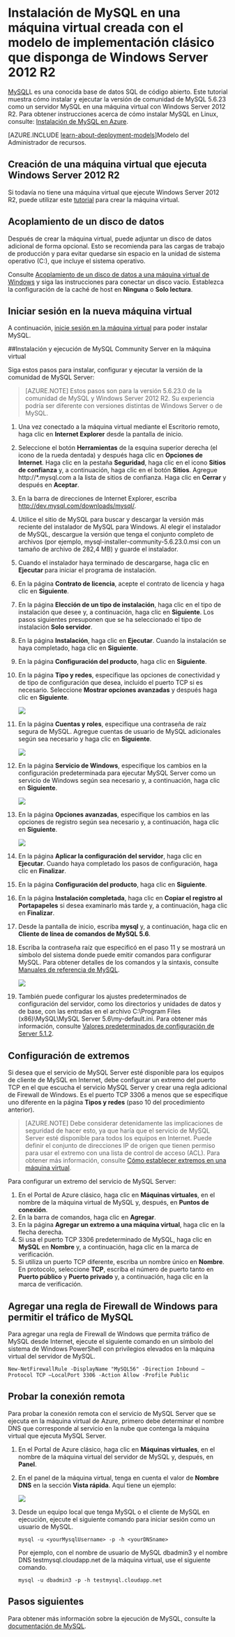 <properties
	pageTitle="Creación de una máquina virtual con MySQL | Microsoft Azure"
	description="Cree una máquina virtual de Azure que ejecute la Base de datos MySQL y Windows Server 2012 R2 con el modelo de implementación clásica."
	services="virtual-machines-windows"
	documentationCenter=""
	authors="cynthn"
	manager="timlt"
	editor="tysonn"
	tags="azure-service-management"/>

<tags
	ms.service="virtual-machines-windows"
	ms.workload="infrastructure-services"
	ms.tgt_pltfrm="vm-windows"
	ms.devlang="na"
	ms.topic="article"
	ms.date="04/15/2016"
	ms.author="cynthn"/>


# Instalación de MySQL en una máquina virtual creada con el modelo de implementación clásico que disponga de Windows Server 2012 R2

[MySQL](http://www.mysql.com)L es una conocida base de datos SQL de código abierto. Este tutorial muestra cómo instalar y ejecutar la versión de comunidad de MySQL 5.6.23 como un servidor MySQL en una máquina virtual con Windows Server 2012 R2. Para obtener instrucciones acerca de cómo instalar MySQL en Linux, consulte: [Instalación de MySQL en Azure](virtual-machines-linux-mysql-install.md).

[AZURE.INCLUDE [learn-about-deployment-models](../../includes/learn-about-deployment-models-classic-include.md)]Modelo del Administrador de recursos.

## Creación de una máquina virtual que ejecuta Windows Server 2012 R2

Si todavía no tiene una máquina virtual que ejecute Windows Server 2012 R2, puede utilizar este [tutorial](virtual-machines-windows-classic-tutorial.md) para crear la máquina virtual.

## Acoplamiento de un disco de datos

Después de crear la máquina virtual, puede adjuntar un disco de datos adicional de forma opcional. Esto se recomienda para las cargas de trabajo de producción y para evitar quedarse sin espacio en la unidad de sistema operativo (C:), que incluye el sistema operativo.

Consulte [Acoplamiento de un disco de datos a una máquina virtual de Windows](virtual-machines-windows-classic-attach-disk.md) y siga las instrucciones para conectar un disco vacío. Establezca la configuración de la caché de host en **Ninguna** o **Solo lectura**.

## Iniciar sesión en la nueva máquina virtual

A continuación, [inicie sesión en la máquina virtual](virtual-machines-windows-classic-connect-logon.md) para poder instalar MySQL.

##Instalación y ejecución de MySQL Community Server en la máquina virtual

Siga estos pasos para instalar, configurar y ejecutar la versión de la comunidad de MySQL Server:

> [AZURE.NOTE] Estos pasos son para la versión 5.6.23.0 de la comunidad de MySQL y Windows Server 2012 R2. Su experiencia podría ser diferente con versiones distintas de Windows Server o de MySQL.

1.	Una vez conectado a la máquina virtual mediante el Escritorio remoto, haga clic en **Internet Explorer** desde la pantalla de inicio.
2.	Seleccione el botón **Herramientas** de la esquina superior derecha (el icono de la rueda dentada) y después haga clic en **Opciones de Internet**. Haga clic en la pestaña **Seguridad**, haga clic en el icono **Sitios de confianza** y, a continuación, haga clic en el botón **Sitios**. Agregue http://*.mysql.com a la lista de sitios de confianza. Haga clic en **Cerrar** y después en **Aceptar**.
3.	En la barra de direcciones de Internet Explorer, escriba http://dev.mysql.com/downloads/mysql/.
4.	Utilice el sitio de MySQL para buscar y descargar la versión más reciente del instalador de MySQL para Windows. Al elegir el instalador de MySQL, descargue la versión que tenga el conjunto completo de archivos (por ejemplo, mysql-installer-community-5.6.23.0.msi con un tamaño de archivo de 282,4 MB) y guarde el instalador.
5.	Cuando el instalador haya terminado de descargarse, haga clic en **Ejecutar** para iniciar el programa de instalación.
6.	En la página **Contrato de licencia**, acepte el contrato de licencia y haga clic en **Siguiente**.
7.	En la página **Elección de un tipo de instalación**, haga clic en el tipo de instalación que desee y, a continuación, haga clic en **Siguiente**. Los pasos siguientes presuponen que se ha seleccionado el tipo de instalación **Solo servidor**.
8.	En la página **Instalación**, haga clic en **Ejecutar**. Cuando la instalación se haya completado, haga clic en **Siguiente**.
9.	En la página **Configuración del producto**, haga clic en **Siguiente**.
10.	En la página **Tipo y redes**, especifique las opciones de conectividad y de tipo de configuración que desea, incluido el puerto TCP si es necesario. Seleccione **Mostrar opciones avanzadas** y después haga clic en **Siguiente**.

	![](./media/virtual-machines-windows-classic-mysql-2008r2/MySQL_TypeNetworking.png)

11.	En la página **Cuentas y roles**, especifique una contraseña de raíz segura de MySQL. Agregue cuentas de usuario de MySQL adicionales según sea necesario y haga clic en **Siguiente**.

	![](./media/virtual-machines-windows-classic-mysql-2008r2/MySQL_AccountsRoles_Filled.png)

12.	En la página **Servicio de Windows**, especifique los cambios en la configuración predeterminada para ejecutar MySQL Server como un servicio de Windows según sea necesario y, a continuación, haga clic en **Siguiente**.

	![](./media/virtual-machines-windows-classic-mysql-2008r2/MySQL_WindowsService.png)

13.	En la página **Opciones avanzadas**, especifique los cambios en las opciones de registro según sea necesario y, a continuación, haga clic en **Siguiente**.

	![](./media/virtual-machines-windows-classic-mysql-2008r2/MySQL_AdvOptions.png)

14.	En la página **Aplicar la configuración del servidor**, haga clic en **Ejecutar**. Cuando haya completado los pasos de configuración, haga clic en **Finalizar**.
15.	En la página **Configuración del producto**, haga clic en **Siguiente**.
16.	En la página **Instalación completada**, haga clic en **Copiar el registro al Portapapeles** si desea examinarlo más tarde y, a continuación, haga clic en **Finalizar**.
17.	Desde la pantalla de inicio, escriba **mysql** y, a continuación, haga clic en **Cliente de línea de comandos de MySQL 5.6**.
18.	Escriba la contraseña raíz que especificó en el paso 11 y se mostrará un símbolo del sistema donde puede emitir comandos para configurar MySQL. Para obtener detalles de los comandos y la sintaxis, consulte [Manuales de referencia de MySQL](http://dev.mysql.com/doc/refman/5.6/en/server-configuration-defaults.html).

	![](./media/virtual-machines-windows-classic-mysql-2008r2/MySQL_CommandPrompt.png)

19.	También puede configurar los ajustes predeterminados de configuración del servidor, como los directorios y unidades de datos y de base, con las entradas en el archivo C:\\Program Files (x86)\\MySQL\\MySQL Server 5.6\\my-default.ini. Para obtener más información, consulte [Valores predeterminados de configuración de Server 5.1.2](http://dev.mysql.com/doc/refman/5.6/en/server-configuration-defaults.html).

## Configuración de extremos

Si desea que el servicio de MySQL Server esté disponible para los equipos de cliente de MySQL en Internet, debe configurar un extremo del puerto TCP en el que escucha el servicio MySQL Server y crear una regla adicional de Firewall de Windows. Es el puerto TCP 3306 a menos que se especifique uno diferente en la página **Tipos y redes** (paso 10 del procedimiento anterior).


> [AZURE.NOTE] Debe considerar detenidamente las implicaciones de seguridad de hacer esto, ya que haría que el servicio de MySQL Server esté disponible para todos los equipos en Internet. Puede definir el conjunto de direcciones IP de origen que tienen permiso para usar el extremo con una lista de control de acceso (ACL). Para obtener más información, consulte [Cómo establecer extremos en una máquina virtual](virtual-machines-windows-classic-setup-endpoints.md).


Para configurar un extremo del servicio de MySQL Server:

1.	En el Portal de Azure clásico, haga clic en **Máquinas virtuales**, en el nombre de la máquina virtual de MySQL y, después, en **Puntos de conexión**.
2.	En la barra de comandos, haga clic en **Agregar**.
3.	En la página **Agregar un extremo a una máquina virtual**, haga clic en la flecha derecha.
4.	Si usa el puerto TCP 3306 predeterminado de MySQL, haga clic en **MySQL** en **Nombre** y, a continuación, haga clic en la marca de verificación.
5.	Si utiliza un puerto TCP diferente, escriba un nombre único en **Nombre**. En protocolo, seleccione **TCP**, escriba el número de puerto tanto en **Puerto público** y **Puerto privado** y, a continuación, haga clic en la marca de verificación.

## Agregar una regla de Firewall de Windows para permitir el tráfico de MySQL

Para agregar una regla de Firewall de Windows que permita tráfico de MySQL desde Internet, ejecute el siguiente comando en un símbolo del sistema de Windows PowerShell con privilegios elevados en la máquina virtual del servidor de MySQL.

	New-NetFirewallRule -DisplayName "MySQL56" -Direction Inbound –Protocol TCP –LocalPort 3306 -Action Allow -Profile Public


	
## Probar la conexión remota


Para probar la conexión remota con el servicio de MySQL Server que se ejecuta en la máquina virtual de Azure, primero debe determinar el nombre DNS que corresponde al servicio en la nube que contenga la máquina virtual que ejecuta MySQL Server.

1.	En el Portal de Azure clásico, haga clic en **Máquinas virtuales**, en el nombre de la máquina virtual del servidor de MySQL y, después, en **Panel**.
2.	En el panel de la máquina virtual, tenga en cuenta el valor de **Nombre DNS** en la sección **Vista rápida**. Aquí tiene un ejemplo:

	![](./media/virtual-machines-windows-classic-mysql-2008r2/MySQL_DNSName.png)

3.	Desde un equipo local que tenga MySQL o el cliente de MySQL en ejecución, ejecute el siguiente comando para iniciar sesión como un usuario de MySQL.

		mysql -u <yourMysqlUsername> -p -h <yourDNSname>

	Por ejemplo, con el nombre de usuario de MySQL dbadmin3 y el nombre DNS testmysql.cloudapp.net de la máquina virtual, use el siguiente comando.

		mysql -u dbadmin3 -p -h testmysql.cloudapp.net


## Pasos siguientes

Para obtener más información sobre la ejecución de MySQL, consulte la [documentación de MySQL](http://dev.mysql.com/doc/).

<!---HONumber=AcomDC_0420_2016-->